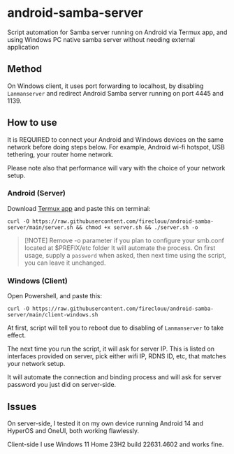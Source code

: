 # android-samba-server
Script automation for Samba server running on Android via Termux app, and using Windows PC native samba server without needing external application

## Method
On Windows client, it uses port forwarding to localhost, by disabling `Lanmanserver` and redirect Android Samba server running on port 4445 and 1139.

## How to use
It is REQUIRED to connect your Android and Windows devices on the same network before doing steps below. For example, Android wi-fi hotspot, USB tethering, your router home network.

Please note also that performance will vary with the choice of your network setup.

### Android (Server)
Download [Termux app](https://github.com/termux/termux-app/releases) and paste this on terminal:
```
curl -O https://raw.githubusercontent.com/fireclouu/android-samba-server/main/server.sh && chmod +x server.sh && ./server.sh -o
```
> [!NOTE] Remove -o parameter if you plan to configure your smb.conf located at $PREFIX/etc folder
It will automate the process. On first usage, supply a `password` when asked, then next time using the script, you can leave it unchanged.

### Windows (Client)
Open Powershell, and paste this:
```
curl -O https://raw.githubusercontent.com/fireclouu/android-samba-server/main/client-windows.sh 
```
At first, script will tell you to reboot due to disabling of `Lanmanserver` to take effect.

The next time you run the script, it will ask for server IP. This is listed on interfaces provided on server, pick either wifi IP, RDNS ID, etc, that matches your network setup.

It will automate the connection and binding process and will ask for server password you just did on server-side.

## Issues
On server-side, I tested it on my own device running Android 14 and HyperOS and OneUI, both working flawlessly.

Client-side I use Windows 11 Home 23H2 build 22631.4602 and works fine.
